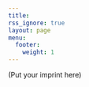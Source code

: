 ```yaml
---
title:  
rss_ignore: true
layout: page
menu:
  footer:
    weight: 1
---
```


(Put your imprint here)
